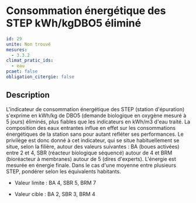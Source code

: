# Consommation énergétique des STEP kWh/kgDBO5 éliminé
```yaml
id: 29
unite: Non trouvé
mesures:
  - 3.3.2
climat_pratic_ids:
  - eau
pcaet: false
obligation_citergie: false
```
## Description
L'indicateur de consommation énergétique des STEP (station d'épuration) s'exprime en kWh/kg de DBO5 (demande biologique en oxygène mesuré à 5 jours) éliminés, plus fiables que les indicateurs en kWh/m3 d'eau traité. La composition des eaux entrantes influe en effet sur les consommations énergétiques de la station sans pour autant refléter ses performances. Le privilège est donc donné à cet indicateur, qui se situe habituellement se situe, selon la filière, autour des valeurs suivantes : BA (boues activées) entre 2 et 4, SBR (réacteur biologique séquencé) autour de 4 et BRM (bioréacteur à membranes) autour de 5 (dires d'experts). L'énergie est mesurée en énergie finale. Dans le cas d'une moyenne entre plusieurs STEP, pondérer selon les équivalents habitants.

- Valeur limite : BA 4, SBR 5, BRM 7

- Valeur cible : BA 2, SBR 3, BRM 4


